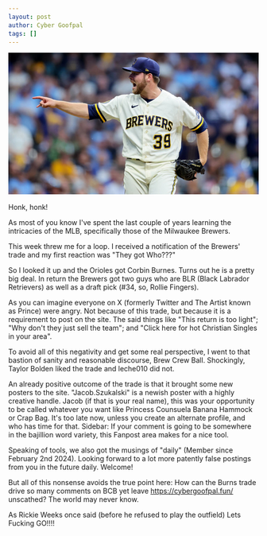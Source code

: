 ```yaml
---
layout: post
author: Cyber Goofpal
tags: []
---
```


![Daft Punk](images/corbin.jpg)

Honk, honk!

As most of you know I've spent the last couple of years learning the intricacies of the MLB, specifically those of the Milwaukee Brewers.

This week threw me for a loop. I received a notification of the Brewers' trade and my first reaction was "They got Who???"

So I looked it up and the Orioles got Corbin Burnes. Turns out he is a pretty big deal. In return the Brewers got two guys who are BLR (Black Labrador Retrievers) as well as a draft pick (#34, so, Rollie Fingers).

As you can imagine everyone on X (formerly Twitter and The Artist known as Prince) were angry. Not because of this trade, but because it is a requirement to post on the site. The said things like "This return is too light"; "Why don't they just sell the team"; and "Click here for hot Christian Singles in your area".

To avoid all of this negativity and get some real perspective, I went to that bastion of sanity and reasonable discourse, Brew Crew Ball. Shockingly, Taylor Bolden liked the trade and leche010 did not.

An already positive outcome of the trade is that it brought some new posters to the site. "Jacob.Szukalski" is a newish poster with a highly creative handle. Jacob (if that is your real name), this was your opportunity to be called whatever you want like Princess Counsuela Banana Hammock or Crap Bag. It's too late now, unless you create an alternate profile, and who has time for that. Sidebar: If your comment is going to be somewhere in the bajillion word variety, this Fanpost area makes for a nice tool.

Speaking of tools, we also got the musings of "daily" (Member since February 2nd 2024). Looking forward to a lot more patently false postings from you in the future daily. Welcome!

But all of this nonsense avoids the true point here: How can the Burns trade drive so many comments on BCB yet leave https://cybergoofpal.fun/ unscathed? The world may never know.

As Rickie Weeks once said (before he refused to play the outfield) Lets Fucking GO!!!!

